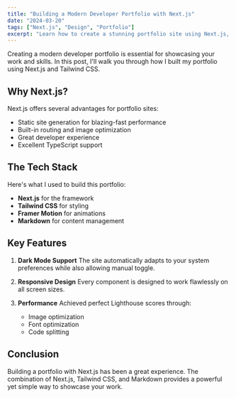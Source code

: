 ```yaml
---
title: "Building a Modern Developer Portfolio with Next.js"
date: "2024-03-20"
tags: ["Next.js", "Design", "Portfolio"]
excerpt: "Learn how to create a stunning portfolio site using Next.js, Tailwind CSS, and modern design principles."
---
```


Creating a modern developer portfolio is essential for showcasing your work and skills. In this post, I'll walk you through how I built my portfolio using Next.js and Tailwind CSS.

## Why Next.js?

Next.js offers several advantages for portfolio sites:
- Static site generation for blazing-fast performance
- Built-in routing and image optimization
- Great developer experience
- Excellent TypeScript support

## The Tech Stack

Here's what I used to build this portfolio:

- **Next.js** for the framework
- **Tailwind CSS** for styling
- **Framer Motion** for animations
- **Markdown** for content management

## Key Features

1. **Dark Mode Support**
   The site automatically adapts to your system preferences while also allowing manual toggle.

2. **Responsive Design**
   Every component is designed to work flawlessly on all screen sizes.

3. **Performance**
   Achieved perfect Lighthouse scores through:
   - Image optimization
   - Font optimization
   - Code splitting

## Conclusion

Building a portfolio with Next.js has been a great experience. The combination of Next.js, Tailwind CSS, and Markdown provides a powerful yet simple way to showcase your work. 